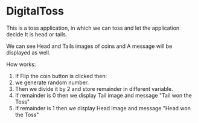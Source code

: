 # DigitalToss

This is a toss application, in which we can toss and let the application decide It is head or tails.

We can see Head and Tails images of coins and A message will be displayed as well.

How works:

1. If Flip the coin button is clicked then:
2. we generate random number.
3. Then we divide it by 2 and store remainder in different variable.
4. If remainder is 0 then we display Tail image and message "Tail won the Toss"
5. If remainder is 1 then we display Head image and message "Head won the Toss"
 
